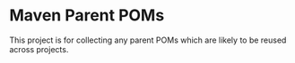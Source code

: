 Maven Parent POMs
=================

This project is for collecting any parent POMs which are likely to be reused across projects.
